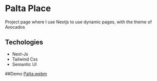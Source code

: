 # Palta Place

Project page where I use Nextjs to use dynamic pages, with the theme of Avocados


## Techologies

 - Next-Js
 - Tailwind Css
 - Semantic UI

##Demo
[Palta.webm](https://user-images.githubusercontent.com/88939356/187053680-e4394871-44eb-426d-8829-8e73e4cb6274.webm)
